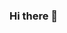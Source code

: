 ### Hi there 👋

<!--
**sieun-Bae/sieun-Bae** is a ✨ _special_ ✨ repository because its `README.md` (this file) appears on your GitHub profile.

[![sieunBae's GitHub stats](https://github-readme-stats.vercel.app/api?username=sieunBae)](https://github.com/sieunBae/github-readme-stats)
![sieunBae's GitHub stats](https://github-readme-stats.vercel.app/api?username=sieunBae&count_private=true)

Here are some ideas to get you started:

- 🔭 I’m currently working on ...
- 🌱 I’m currently learning ...
- 👯 I’m looking to collaborate on ...
- 🤔 I’m looking for help with ...
- 💬 Ask me about ...
- 📫 How to reach me: ...
- 😄 Pronouns: ...
- ⚡ Fun fact: ...
-->
